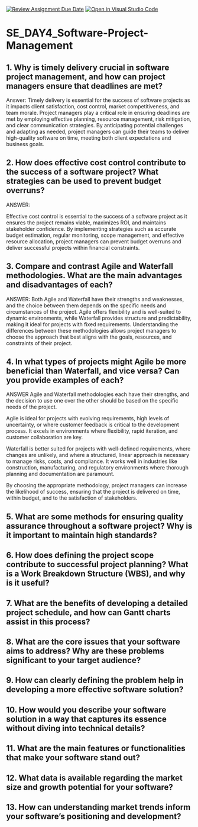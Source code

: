 [![Review Assignment Due Date](https://classroom.github.com/assets/deadline-readme-button-22041afd0340ce965d47ae6ef1cefeee28c7c493a6346c4f15d667ab976d596c.svg)](https://classroom.github.com/a/9pw6JKcu)
[![Open in Visual Studio Code](https://classroom.github.com/assets/open-in-vscode-2e0aaae1b6195c2367325f4f02e2d04e9abb55f0b24a779b69b11b9e10269abc.svg)](https://classroom.github.com/online_ide?assignment_repo_id=15681488&assignment_repo_type=AssignmentRepo)
# SE_DAY4_Software-Project-Management
## 1. Why is timely delivery crucial in software project management, and how can project managers ensure that deadlines are met?

Answer:
Timely delivery is essential for the success of software projects as it impacts client satisfaction, cost control, market competitiveness, and team morale. Project managers play a critical role in ensuring deadlines are met by employing effective planning, resource management, risk mitigation, and clear communication strategies. By anticipating potential challenges and adapting as needed, project managers can guide their teams to deliver high-quality software on time, meeting both client expectations and business goals.

## 2. How does effective cost control contribute to the success of a software project? What strategies can be used to prevent budget overruns?

ANSWER:

Effective cost control is essential to the success of a software project as it ensures the project remains viable, maximizes ROI, and maintains stakeholder confidence. By implementing strategies such as accurate budget estimation, regular monitoring, scope management, and effective resource allocation, project managers can prevent budget overruns and deliver successful projects within financial constraints.




## 3. Compare and contrast Agile and Waterfall methodologies. What are the main advantages and disadvantages of each?

ANSWER: 
Both Agile and Waterfall have their strengths and weaknesses, and the choice between them depends on the specific needs and circumstances of the project. Agile offers flexibility and is well-suited to dynamic environments, while Waterfall provides structure and predictability, making it ideal for projects with fixed requirements. Understanding the differences between these methodologies allows project managers to choose the approach that best aligns with the goals, resources, and constraints of their project.

## 4. In what types of projects might Agile be more beneficial than Waterfall, and vice versa? Can you provide examples of each?

ANSWER
Agile and Waterfall methodologies each have their strengths, and the decision to use one over the other should be based on the specific needs of the project.

Agile is ideal for projects with evolving requirements, high levels of uncertainty, or where customer feedback is critical to the development process. It excels in environments where flexibility, rapid iteration, and customer collaboration are key.

Waterfall is better suited for projects with well-defined requirements, where changes are unlikely, and where a structured, linear approach is necessary to manage risks, costs, and compliance. It works well in industries like construction, manufacturing, and regulatory environments where thorough planning and documentation are paramount.

By choosing the appropriate methodology, project managers can increase the likelihood of success, ensuring that the project is delivered on time, within budget, and to the satisfaction of stakeholders.

## 5. What are some methods for ensuring quality assurance throughout a software project? Why is it important to maintain high standards?
## 6. How does defining the project scope contribute to successful project planning? What is a Work Breakdown Structure (WBS), and why is it useful?
## 7. What are the benefits of developing a detailed project schedule, and how can Gantt charts assist in this process?
## 8. What are the core issues that your software aims to address? Why are these problems significant to your target audience?
## 9. How can clearly defining the problem help in developing a more effective software solution?
## 10. How would you describe your software solution in a way that captures its essence without diving into technical details?
## 11. What are the main features or functionalities that make your software stand out?
## 12. What data is available regarding the market size and growth potential for your software?
## 13. How can understanding market trends inform your software’s positioning and development?
